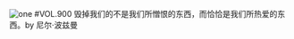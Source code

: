 ![one](http://image.wufazhuce.com/FgocORAa04MbsGQPsklMxOL2RN54)
#VOL.900
毁掉我们的不是我们所憎恨的东西，而恰恰是我们所热爱的东西。by 尼尔·波兹曼